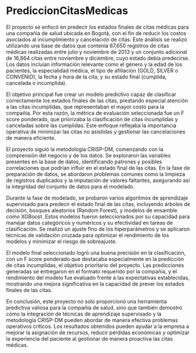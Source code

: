 # PrediccionCitasMedicas

El proyecto se enfocó en predecir los estados finales de citas médicas para una compañía de salud ubicada en Bogotá, con el fin de reducir los costos asociados al incumplimiento y cancelación de citas. Este análisis se realizó utilizando una base de datos que contenía 67,650 registros de citas médicas realizadas entre julio y noviembre de 2013 y un conjunto adicional de 16,864 citas entre noviembre y diciembre, cuyo estado debía predecirse. Los datos incluían información relevante como el género y la edad de los pacientes, la especialidad médica, el tipo de afiliación (GOLD, SILVER o CONVENIO), la fecha y hora de la cita, y su estado final (cumplida, cancelada o incumplida).

El objetivo principal fue crear un modelo predictivo capaz de clasificar correctamente los estados finales de las citas, prestando especial atención a las citas incumplidas, que representaban el mayor costo para la compañía. Por esta razón, la métrica de evaluación seleccionada fue un F score ponderado, que priorizaba la clasificación de citas incumplidas y canceladas sobre las cumplidas. Este enfoque reflejaba la importancia operativa de minimizar las citas no asistidas y gestionar las cancelaciones de manera eficiente.

El proyecto siguió la metodología CRISP-DM, comenzando con la comprensión del negocio y de los datos. Se exploraron las variables presentes en la base de datos, identificando patrones y posibles correlaciones que podrían influir en el estado final de las citas. En la fase de preparación de datos, se abordaron problemas comunes como la limpieza de registros duplicados y la imputación de valores faltantes, asegurando así la integridad del conjunto de datos para el modelado.

Durante la fase de modelado, se probaron varios algoritmos de aprendizaje supervisado para predecir el estado final de las citas, incluyendo árboles de decisión, bosques aleatorios (Random Forest), y modelos de ensamble como XGBoost. Estos modelos fueron seleccionados por su capacidad para manejar datos categóricos y numéricos y su efectividad en tareas de clasificación. Se realizó un ajuste fino de los hiperparámetros y se aplicaron técnicas de validación cruzada para optimizar el rendimiento de los modelos y minimizar el riesgo de sobreajuste.

El modelo final seleccionado logró una buena precisión en la clasificación, con un F score ponderado que destacaba especialmente en la predicción de citas incumplidas, el objetivo prioritario del proyecto. Las predicciones generadas se entregaron en el formato requerido por la compañía, y el rendimiento del modelo fue evaluado frente a las expectativas establecidas, mostrando una mejora significativa en la capacidad de prever los estados finales de las citas.

En conclusión, este proyecto no solo proporcionó una herramienta predictiva valiosa para la compañía de salud, sino que también demostró cómo la integración de técnicas de aprendizaje supervisado y la metodología CRISP-DM pueden abordar de manera efectiva problemas operativos críticos. Los resultados obtenidos pueden ayudar a la empresa a mejorar la asignación de recursos, reducir pérdidas económicas y optimizar la experiencia del paciente al gestionar de manera proactiva las citas médicas.
